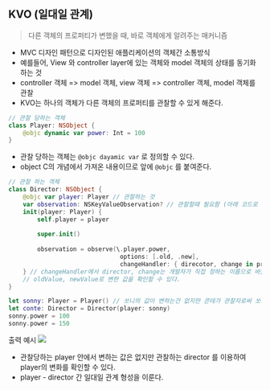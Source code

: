 ## KVO (일대일 관계)
> 다른 객체의 프로퍼티가 변했을 때, 바로 객체에게 알려주는 매커니즘

- MVC 디자인 패턴으로 디자인된 애플리케이션의 객체간 소통방식
- 예를들어, View 와 controller layer에 있는 객체와 model 객체의 상태를 동기화하는 것
- controller 객체 => model 객체, view 객체 => controller 객체, model 객체를 관찰
- KVO는 하나의 객체가 다른 객체의 프로퍼티를 관찰할 수 있게 해준다.



```swift
// 관찰 당하는 객체
class Player: NSObject {
    @objc dynamic var power: Int = 100
}
```
- 관찰 당하는 객체는 ```@objc dayamic var``` 로 정의할 수 있다.
- object C의 개념에서 가져온 내용이므로 앞에 ```@objc``` 를 붙여준다.
```swift
// 관찰 하는 객체
class Director: NSObject {
    @objc var player: Player // 관찰하는 것
    var observation: NSKeyValueObservation? // 관찰할때 필요함 (아래 코드로 구현!)
    init(player: Player) {
        self.player = player
        
        super.init()
        
        observation = observe(\.player.power,
                               options: [.old, .new],
                               changeHandler: { direcotor, change in print("파워가 변했습니다. \(change.oldValue) -> \(change.newValue)")})
    } // changeHandler에서 director, change는 개발자가 직접 정하는 이름으로 바꿀 수 있다.
    // oldValue, newValue로 변한 값을 확인할 수 있다.
}

let sonny: Player = Player() // 쏘니의 값이 변하는건 없지만 콘테가 관찰자로써 쏘니의 파워의 변화를 관찰한다.
let conte: Director = Director(player: sonny)
sonny.power = 100
sonny.power = 150

```
출력 예시
![](https://i.imgur.com/0Y8XzCS.png)


- 관찰당하는 player 안에서 변하는 값은 없지만 관찰하는 director 를 이용하여 player의 변화를 확인할 수 있다.
- player - director 간 일대일 관계 형성을 이룬다.


